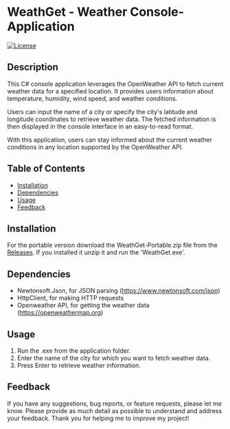 # WeathGet - Weather Console-Application

[![License](https://img.shields.io/badge/License-MIT-blue.svg)](https://opensource.org/licenses/MIT)

## Description

This C# console application leverages the OpenWeather API to fetch current weather data for a specified location. It provides users information about temperature, humidity, wind speed, and weather conditions.

Users can input the name of a city or specify the city's latitude and longitude coordinates to retrieve weather data. The fetched information is then displayed in the console interface in an easy-to-read format.

With this application, users can stay informed about the current weather conditions in any location supported by the OpenWeather API. 

## Table of Contents

- [Installation](#installation)
- [Dependencies](#dependencies)
- [Usage](#usage)
- [Feedback](#feedback)

## Installation

For the portable version download the WeathGet-Portable.zip file from the [Releases](https://github.com/taner04/WeathGet/releases).
If you installed it unzip it and run the 'WeathGet.exe'.

## Dependencies

- Newtonsoft.Json, for JSON parsing (https://www.newtonsoft.com/json)
- HttpClient, for making HTTP requests
- Openweather API, for getting the weather data (https://openweathermap.org)

## Usage

1. Run the .exe from the application folder.
2. Enter the name of the city for which you want to fetch weather data.
3. Press Enter to retrieve weather information.

## Feedback

If you have any suggestions, bug reports, or feature requests, please let me know.
Please provide as much detail as possible to understand and address your feedback. Thank you for helping me to improve my project!
